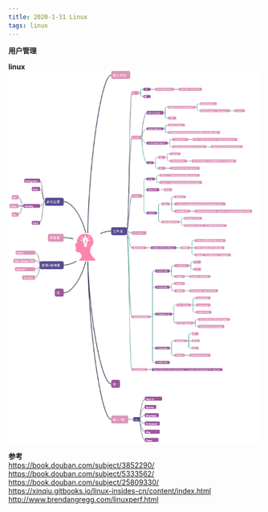 ```yaml
---
title: 2020-1-31 Linux
tags: linux
---
```


**用户管理**   

**linux**   
![linux](png/linux.png)

**参考**   
https://book.douban.com/subject/3852290/   
https://book.douban.com/subject/5333562/   
https://book.douban.com/subject/25809330/   
https://xinqiu.gitbooks.io/linux-insides-cn/content/index.html   
http://www.brendangregg.com/linuxperf.html   